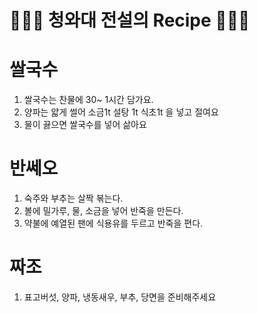 # 👨🏻‍🍳 청와대 전설의 Recipe 👩🏻‍🍳

# 쌀국수

1. 쌀국수는 찬물에 30~ 1시간 담가요.
2. 양파는 얇게 썰어 소금1t 설탕 1t 식초1t 을 넣고 절여요
3. 물이 끓으면 쌀국수를 넣어 삶아요

# 반쎄오
1. 숙주와 부추는 살짝 볶는다.
2. 볼에 밀가루, 물, 소금을 넣어 반죽을 만든다.
3. 약불에 예열된 팬에 식용유를 두르고 반죽을 편다.

# 짜조

1. 표고버섯, 양파, 냉동새우, 부추, 당면을 준비해주세요
